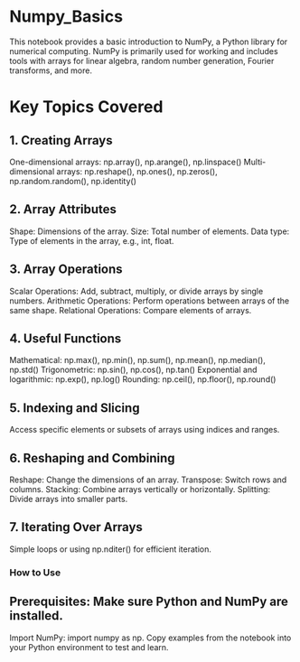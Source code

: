 # Numpy_Basics
This notebook provides a basic introduction to NumPy, a Python library for numerical computing. NumPy is primarily used for working and includes tools with arrays  for linear algebra, random number generation, Fourier transforms, and more.
# Key Topics Covered
## 1. Creating Arrays
One-dimensional arrays: np.array(), np.arange(), np.linspace()
Multi-dimensional arrays: np.reshape(), np.ones(), np.zeros(), np.random.random(), np.identity()
## 2. Array Attributes
Shape: Dimensions of the array.
Size: Total number of elements.
Data type: Type of elements in the array, e.g., int, float.
## 3. Array Operations
Scalar Operations: Add, subtract, multiply, or divide arrays by single numbers.
Arithmetic Operations: Perform operations between arrays of the same shape.
Relational Operations: Compare elements of arrays.
## 4. Useful Functions
Mathematical: np.max(), np.min(), np.sum(), np.mean(), np.median(), np.std()
Trigonometric: np.sin(), np.cos(), np.tan()
Exponential and logarithmic: np.exp(), np.log()
Rounding: np.ceil(), np.floor(), np.round()
## 5. Indexing and Slicing
Access specific elements or subsets of arrays using indices and ranges.
## 6. Reshaping and Combining
Reshape: Change the dimensions of an array.
Transpose: Switch rows and columns.
Stacking: Combine arrays vertically or horizontally.
Splitting: Divide arrays into smaller parts.
## 7. Iterating Over Arrays
Simple loops or using np.nditer() for efficient iteration.
### How to Use
## Prerequisites: Make sure Python and NumPy are installed.
Import NumPy: import numpy as np.
Copy examples from the notebook into your Python environment to test and learn.
